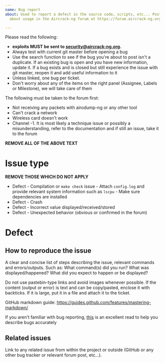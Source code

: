 ```yaml
---
name: Bug report
about: Used to report a defect in the source code, scripts, etc... Post questions
  about usage in the Aircrack-ng forum at https://forum.aircrack-ng.org

---
```


Please read the following:

- **exploits MUST be sent to security@aircrack-ng.org.**
- Always test with current git master before opening a bug
- Use the search function to see if the bug you're about to post isn't a duplicate. If an existing bug is open and you have new information, update it. If a bug exists and is closed but still experience the issue with git master, reopen it and add useful information to it
- Unless linked, one bug per ticket.
- Don't worry about any of the items on the right panel (Assignee, Labels or Milestone), we will take care of them

The following must be taken to the forum first:
  - Not receiving any packets with airodump-ng or any other tool
  - Can't crack a network
  - Wireless card doesn't work
  - Channel -1. It is most likely a technique issue or possibly a misunderstanding, refer to the documentation and if still an issue, take it to the forum


**REMOVE ALL OF THE ABOVE TEXT**

# Issue type

**REMOVE THOSE WHICH DO NOT APPLY**
- Defect - Compilation or `make check` issue - Attach `config.log` and provide relevant system information such as `lscpu` - Make sure dependencies are installed
- Defect - Crash
- Defect - Incorrect value displayed/received/stored
- Defect - Unexpected behavior (obvious or confirmed in the forum)

# Defect
## How to reproduce the issue

A clear and concise list of steps describing the issue, relevant commands and errors/outputs. Such as: What command(s) did you run? What was displayed/happened? What did you expect to happen or be displayed? 

Do not use pastebin-type links and avoid images whenever possible. If the content (output or error) is text and can be copy/pasted, enclose it with backticks. If it is large, put it in a file and attach it to the ticket.

GitHub markdown guide: https://guides.github.com/features/mastering-markdown/

If you aren't familiar with bug reporting, [this](https://www.chiark.greenend.org.uk/~sgtatham/bugs.html) is an excellent read to help you describe bugs accurately

## Related issues

Link to any related issue from within the project or outside (GitHub or any other bug tracker or relevant forum post, etc...).
